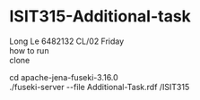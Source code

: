 # ISIT315-Additional-task
Long Le 6482132 CL/02 Friday   
how to run  
clone 

cd apache-jena-fuseki-3.16.0  
./fuseki-server --file Additional-Task.rdf /ISIT315
